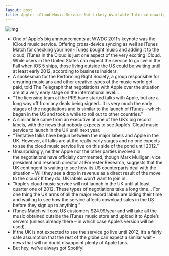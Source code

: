 ```yaml
---
layout: post
title: Apples iCloud Music Service Not Likely Available Internationally Until 2012
---
```

![img](http://media.idownloadblog.com/wp-content/uploads/2011/06/iCloud-iTunes-Syncing.png)
* One of Apple’s big announcements at WWDC 2011’s keynote was the iCloud music service. Offering cross-device syncing as well as iTunes Match for checking your non-iTunes bought music and adding it to the cloud, iTunes in the Cloud is just one aspect of the very exciting iCloud. While users in the United States can expect the service to go live in the Fall when iOS 5 ships, those living outside the US could be waiting until at least early 2012, according to business insiders.
* A spokesman for the Performing Right Society, a group responsible for ensuring musicians and other creative types of the music world get paid, told The Telegraph that negotiations with Apple over the situation are at a very early stage on the international level…
* “The licensing team at the PRS have started talks with Apple, but are a long way off from any deals being signed…It is very much the early stages of the negotiations and is similar to the launch of iTunes – which began in the US and took a while to roll out to other countries.”
* A similar line came from an executive at one of the UK’s big record labels, with the news that nobody expects to see Apple’s iCloud music service to launch in the UK until next year.
* “Tentative talks have begun between the major labels and Apple in the UK. However, all talks are at the really early stages and no one expects to see the cloud music service live on this side of the pond until 2012.”
* Unsurprisingly, neither Apple nor the other parties involved in the negotiations have officially commented, though Mark Mulligan, vice president and research director at Forrester Research, suggests that the UK contingent is waiting to see how its US counterparts deal with the situation – Will they see a drop in revenue as a direct result of the move to the cloud? If they do, UK labels won’t want to join in.
* “Apple’s cloud music service will not launch in the UK until at least quarter one of 2012. These types of negotiations take a long time… For one thing the UK arms of all the major record labels are biding their time and waiting to see how the service affects download sales in the US before they sign up to anything.”
* iTunes Match will cost US customers $24.99/year and will take all the music obtained outside the iTunes music store and upload it to Apple’s servers (unless already there – in which case Apple’s version will be used).
* If the UK is not expected to see the service go live until 2012, it’s a fairly safe assumption that the rest of the globe can expect a similar wait – news that will no doubt disappoint plenty of Apple fans.
* But hey, we’ve always got Spotify!

